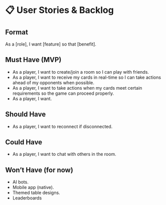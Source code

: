 # 📋 User Stories & Backlog

## Format
As a [role], I want [feature] so that [benefit].

## Must Have (MVP)
- As a player, I want to create/join a room so I can play with friends.
- As a player, I want to receive my cards in real-time so I can take actions ahead of my opponents when possible.
- As a player, I want to take actions when my cards meet certain requirements so the game can proceed properly.
- As a player, I want.

## Should Have
- As a player, I want to reconnect if disconnected.

## Could Have
- As a player, I want to chat with others in the room.

## Won’t Have (for now)
- AI bots.
- Mobile app (native).
- Themed table designs.
- Leaderboards
